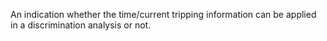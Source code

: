 An indication whether the time/current tripping information can be applied in a discrimination
analysis or not.